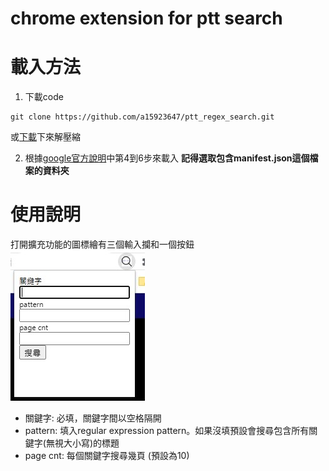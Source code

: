 # chrome extension for ptt search
# 載入方法
1. 下載code
```
git clone https://github.com/a15923647/ptt_regex_search.git
```
或[下載](https://github.com/a15923647/ptt_regex_search/archive/refs/heads/master.zip)下來解壓縮

2. 根據[google官方說明](https://support.google.com/chrome/a/answer/2714278?hl=zh-Hant)中第4到6步來載入
**記得選取包含manifest.json這個檔案的資料夾**
# 使用說明
打開擴充功能的圖標繪有三個輸入攔和一個按鈕
![img](https://github.com/a15923647/ptt_regex_search/blob/master/demo/popup_view.jpg?raw=true)
* 關鍵字: 必填，關鍵字間以空格隔開
* pattern: 填入regular expression pattern。如果沒填預設會搜尋包含所有關鍵字(無視大小寫)的標題
* page cnt: 每個關鍵字搜尋幾頁 (預設為10)
